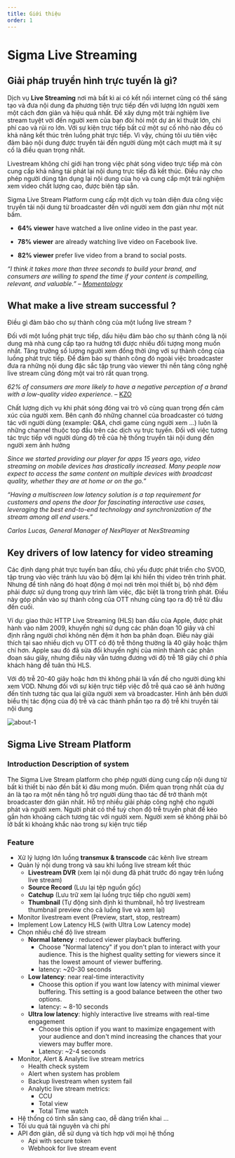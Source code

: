```yaml
---
title: Giới thiệu
order: 1
---
```


# Sigma Live Streaming

## Giải pháp truyền hình trực tuyến là gì?

Dịch vụ **Live Streaming** nơi mà bất kì ai có kết nối internet cũng có thể sáng tạo và đưa nội dung đa phương tiện trực tiếp đến với lượng lớn người xem một cách đơn giản và hiệu quả nhất. Để xây dựng một trải nghiệm live stream tuyệt vời đến người xem của bạn đòi hỏi một dự án kĩ thuật lớn, chi phí cao và rủi ro lớn. Với sự kiện trực tiếp bất cứ một sự cố nhỏ nào đều có khả năng kết thúc trên luồng phát trực tiếp. Vì vậy, chúng tôi ưu tiên việc đảm bảo nội dung được truyền tải đến người dùng một cách mượt mà ít sự cố là điều quan trọng nhất.

Livestream không chỉ giới hạn trong việc phát sóng video trực tiếp mà còn cung cấp khả năng tái phát lại nội dung trực tiếp đã kết thúc. Điều này cho phép người dùng tận dụng lại nội dung của họ và cung cấp một trải nghiệm xem video chất lượng cao, được biên tập sẵn.

Sigma Live Stream Platform cung cấp một dịch vụ toàn diện đưa công việc truyền tải nội dung từ broadcaster đến với người xem đơn giản như một nút bấm.


- **64% viewer** have watched a live online video in the past year.

- **78% viewer** are already watching live video on Facebook live.

- **82% viewer** prefer live video from a brand to social posts.

*“I think it takes more than three seconds to build your brand, and consumers are willing to spend the time if your content is compelling, relevant, and valuable.” – [Momentology](http://www.momentology.com/8936-video-marketing-trends-2016/)*



## What make a live stream successful ? 

Điều gì đảm bảo cho sự thành công của một luồng live stream ?

Đối với một luồng phát trực tiếp, dấu hiệu đảm bảo cho sự thành công là nội dung mà nhà cung cấp tạo ra hướng tới được nhiều đối tượng mong muốn nhất. Tăng trưởng số lượng người xem đồng thời ứng với sự thành công của luồng phát trực tiếp. Để đảm bảo sự thành công đó ngoài việc broadcaster đưa ra những nội dung đặc sắc tập trung vào viewer thì nền tảng công nghệ live stream cũng đóng một vai trò rất quan trọng. 

*62% of consumers are more likely to have a negative perception of a brand with a low-quality video experience*. – [KZO](https://kzoinnovations.com/video-quality-influence-brand-perception)

Chất lượng dịch vụ khi phát sóng đóng vai trò vô cùng quan trọng đến cảm xúc của người xem. Bên cạnh đó những channel của broadcaster có tương tác với người dùng (example: Q&A, chơi game cùng người xem ...) luôn là những channel thuộc top đầu trên các dịch vụ trực tuyến. Đối với việc tương tác trực tiếp với người dùng độ trễ của hệ thống truyền tải nội dung đến người xem ảnh hưởng 



*Since we started providing our player for apps 15 years ago, video streaming on mobile devices has drastically increased. Many people now expect to access the same content on multiple devices with broadcast quality, whether they are at home or on the go.”* 

*“Having a multiscreen low latency solution is a top requirement for customers and opens the door for fascinating interactive use cases, leveraging the best end-to-end technology and synchronization of the stream among all end users.”* 

*Carlos Lucas, General Manager of NexPlayer at* *NexStreaming* 



## Key drivers of low latency for video streaming 

Các định dạng phát trực tuyến ban đầu, chủ yếu được phát triển cho SVOD, tập trung vào việc tránh lưu vào bộ đệm lại khi hiển thị video trên trình phát. Nhưng để tính năng đó hoạt động ở mọi nơi trên mọi thiết bị, bộ nhớ đệm phải được sử dụng trong quy trình làm việc, đặc biệt là trong trình phát. Điều này góp phần vào sự thành công của OTT nhưng cũng tạo ra độ trễ từ đầu đến cuối. 

Ví dụ: giao thức HTTP Live Streaming (HLS) ban đầu của Apple, được phát hành vào năm 2009, khuyến nghị sử dụng các phân đoạn 10 giây và chỉ định rằng người chơi không nên đệm ít hơn ba phân đoạn. Điều này giải thích tại sao nhiều dịch vụ OTT có độ trễ thông thường là 40 giây hoặc thậm chí hơn. Apple sau đó đã sửa đổi khuyến nghị của mình thành các phân đoạn sáu giây, nhưng điều này vẫn tương đương với độ trễ 18 giây chỉ ở phía khách hàng để tuân thủ HLS.

Với độ trễ 20-40 giây hoặc hơn thì không phải là vấn đề cho người dùng khi xem VOD. Nhưng đối với sự kiện trực tiếp việc đỗ trễ quá cao sẽ ảnh hưởng đến tính tương tác qua lại giữa người xem và broadcaster. Hình ảnh bên dưới biểu thị tác động của độ trễ và các thành phần tạo ra độ trễ khi truyền tải nội dung


![about-1](/images/livestream/livestream-about-1.png)



## Sigma Live Stream Platform

### Introduction Description of system 

The Sigma Live Stream platform cho phép người dùng cung cấp nội dung từ bất kì thiết bị nào đến bất kì đâu mong muốn. Điểm quan trọng nhất của dự án là tạo ra một nền tảng hỗ trợ người dùng thao tác để trở thành một broadcaster đơn giản nhất. Hỗ trợ nhiều giải pháp công nghệ cho người phát và người xem. Người phát có thể tuỳ chọn độ trễ truyền phát để kéo gần hơn khoảng cách tương tác với người xem. Người xem sẽ không phải bỏ lỡ bất kì khoảng khắc nào trong sự kiện trực tiếp

### Feature

- Xử lý lượng lớn luồng **transmux & transcode** các kênh live stream
- Quản lý nội dung trong và sau khi luồng live stream kết thúc
  - **Livestream DVR** (xem lại nội dung đã phát trước đó ngay trên luồng live stream)
  - **Source Record** (Lưu lại tệp nguồn gốc)
  - **Catchup** (Lưu trữ xem lại luồng trực tiếp cho người xem)
  - **Thumbnail** (Tự động sinh định kì thumbnail, hỗ trợ livestream thumbnail preview cho cả luồng live và xem lại)
- Monitor livestream event (Preview, start, stop, restream)
- Implement Low Latency HLS (with Ultra Low Latency mode)
- Chọn nhiều chế độ live stream 
  - **Normal latency** : reduced viewer playback buffering.
    - Choose "Normal latency" if you don't plan to interact with your audience. This is the highest quality setting for viewers since it has the lowest amount of viewer buffering. 
    - latency: ~20-30 seconds
  - **Low latency**: near real-time interactivity
    - Choose this option if you want low latency with minimal viewer buffering. This setting is a good balance between the other two options. 
    - latency: ~ 8-10 seconds
  - **Ultra low latency**: highly interactive live streams with real-time engagement
    - Choose this option if you want to maximize engagement with your audience and don't mind increasing the chances that your viewers may buffer more.
    - Latency: ~2-4 seconds
- Monitor, Alert & Analytic live stream metrics
  - Health check system 
  - Alert when system has problem 
  - Backup livestream when system fail
  - Analytic live stream metrics: 
    - CCU 
    - Total view
    - Total Time watch
- Hệ thống có tính sẵn sàng cao, dễ dàng triển khai ... 
- Tối ưu quá tài nguyên và chi phí 
- API đơn giản, dễ sử dụng và tích hợp với mọi hệ thống
  - Api with secure token
  - Webhook for live stream event 
